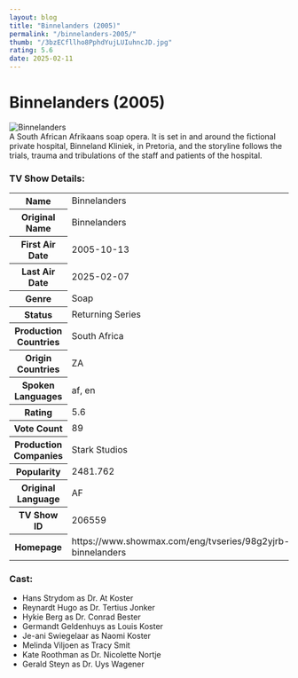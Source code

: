 ```yaml
---
layout: blog
title: "Binnelanders (2005)"
permalink: "/binnelanders-2005/"
thumb: "/3bzECfllho8PphdYujLUIuhncJD.jpg"
rating: 5.6
date: 2025-02-11
---
```

<h1 class="title">Binnelanders (2005)</h1><div class="poster"><img src="{{ site.imglink }}/3bzECfllho8PphdYujLUIuhncJD.jpg" class="img-fluid my-3" alt="Binnelanders"/></div><div class="plot">A South African Afrikaans soap opera. It is set in and around the fictional private hospital, Binneland Kliniek, in Pretoria, and the storyline follows the trials, trauma and tribulations of the staff and patients of the hospital.</div><h3>TV Show Details:</h3><table class="table table-bordered details"><tr><th>Name</th><td>Binnelanders</td></tr><tr><th>Original Name</th><td>Binnelanders</td></tr><tr><th>First Air Date</th><td>2005-10-13</td></tr><tr><th>Last Air Date</th><td>2025-02-07</td></tr><tr><th>Genre</th><td>Soap</td></tr><tr><th>Status</th><td>Returning Series</td></tr><tr><th>Production Countries</th><td>South Africa</td></tr><tr><th>Origin Countries</th><td>ZA</td></tr><tr><th>Spoken Languages</th><td>af, en</td></tr><tr><th>Rating</th><td>5.6</td></tr><tr><th>Vote Count</th><td>89</td></tr><tr><th>Production Companies</th><td>Stark Studios</td></tr><tr><th>Popularity</th><td>2481.762</td></tr><tr><th>Original Language</th><td>AF</td></tr><tr><th>TV Show ID</th><td>206559</td></tr><tr><th>Homepage</th><td>https://www.showmax.com/eng/tvseries/98g2yjrb-binnelanders</td></tr></table><h3>Cast:</h3><ul class="list-group cast"><li>Hans Strydom as Dr. At Koster</li><li>Reynardt Hugo as Dr. Tertius Jonker</li><li>Hykie Berg as Dr. Conrad Bester</li><li>Germandt Geldenhuys as Louis Koster</li><li>Je-ani Swiegelaar as Naomi Koster</li><li>Melinda Viljoen as Tracy Smit</li><li>Kate Roothman as Dr. Nicolette Nortje</li><li>Gerald Steyn as Dr. Uys Wagener</li></ul>